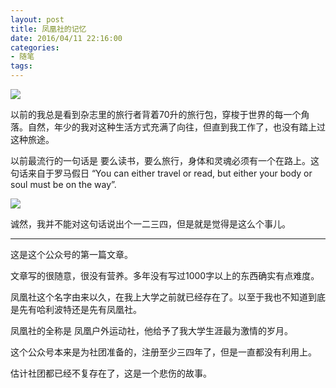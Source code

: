 ```yaml
---
layout: post
title: 凤凰社的记忆
date: 2016/04/11 22:16:00
categories: 
- 随笔
tags: 
---
```


![](http://ww3.sinaimg.cn/large/48910e01jw1f2tpkxfwx9j20j60crwg1.jpg)

以前的我总是看到杂志里的旅行者背着70升的旅行包，穿梭于世界的每一个角落。自然，年少的我对这种生活方式充满了向往，但直到我工作了，也没有踏上过这种旅途。

以前最流行的一句话是 要么读书，要么旅行，身体和灵魂必须有一个在路上。这句话来自于罗马假日 “You can either travel or read, but either your body or soul must be on the way”.  

![](http://ww3.sinaimg.cn/large/48910e01jw1f2tplbw2z7j20kv09mtbz.jpg)

诚然，我并不能对这句话说出个一二三四，但是就是觉得是这么个事儿。

<!--more-->

----------

这是这个公众号的第一篇文章。

文章写的很随意，很没有营养。多年没有写过1000字以上的东西确实有点难度。

凤凰社这个名字由来以久，在我上大学之前就已经存在了。以至于我也不知道到底是先有哈利波特还是先有凤凰社。

凤凰社的全称是 凤凰户外运动社，他给予了我大学生涯最为激情的岁月。

这个公众号本来是为社团准备的，注册至少三四年了，但是一直都没有利用上。

估计社团都已经不复存在了，这是一个悲伤的故事。

